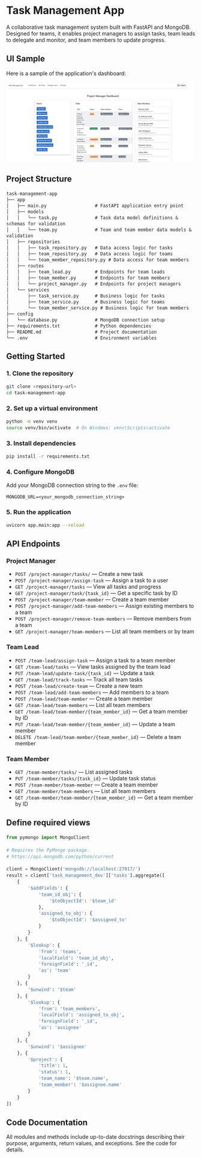 # Task Management App

A collaborative task management system built with FastAPI and MongoDB. Designed for teams, it enables project managers to assign tasks, team leads to delegate and monitor, and team members to update progress.

## UI Sample

Here is a sample of the application's dashboard:

![Dashboard Page](Dashboard_page.jpeg)

## Project Structure

```
task-management-app
├── app
│   ├── main.py                  # FastAPI application entry point
│   ├── models
│   │   └── task.py              # Task data model definitions & schemas for validation
│   │   └── team.py              # Team and team member data models & validation
│   ├── repositories
│   │   ├── task_repository.py   # Data access logic for tasks
│   │   ├── team_repository.py   # Data access logic for teams
│   │   └── team_member_repository.py # Data access for team members
│   ├── routes
│   │   ├── team_lead.py         # Endpoints for team leads
│   │   ├── team_member.py       # Endpoints for team members
│   │   └── project_manager.py   # Endpoints for project managers
│   └── services
│       ├── task_service.py      # Business logic for tasks
│       ├── team_service.py      # Business logic for teams
│       └── team_member_service.py # Business logic for team members
├── config
│   └── database.py              # MongoDB connection setup
├── requirements.txt             # Python dependencies
├── README.md                    # Project documentation
└── .env                         # Environment variables
```

## Getting Started

### 1. Clone the repository

```bash
git clone <repository-url>
cd task-management-app
```

### 2. Set up a virtual environment

```bash
python -m venv venv
source venv/bin/activate  # On Windows: venv\Scripts\activate
```

### 3. Install dependencies

```bash
pip install -r requirements.txt
```

### 4. Configure MongoDB

Add your MongoDB connection string to the `.env` file:

```
MONGODB_URL=<your_mongodb_connection_string>
```

### 5. Run the application

```bash
uvicorn app.main:app --reload
```

## API Endpoints

### Project Manager

- `POST /project-manager/tasks/` — Create a new task
- `POST /project-manager/assign-task` — Assign a task to a user
- `GET /project-manager/tasks` — View all tasks and progress
- `GET /project-manager/task/{task_id}` — Get a specific task by ID
- `POST /project-manager/team-member` — Create a team member
- `POST /project-manager/add-team-members` — Assign existing members to a team
- `POST /project-manager/remove-team-members` — Remove members from a team
- `GET /project-manager/team-members` — List all team members or by team

### Team Lead

- `POST /team-lead/assign-task` — Assign a task to a team member
- `GET /team-lead/tasks` — View tasks assigned by the team lead
- `PUT /team-lead/update-task/{task_id}` — Update a task
- `GET /team-lead/track-tasks` — Track all team tasks
- `POST /team-lead/create-team` — Create a new team
- `POST /team-lead/add-team-members` — Add members to a team
- `POST /team-lead/team-member` — Create a team member
- `GET /team-lead/team-members` — List all team members
- `GET /team-lead/team-member/{team_member_id}` — Get a team member by ID
- `PUT /team-lead/team-member/{team_member_id}` — Update a team member
- `DELETE /team-lead/team-member/{team_member_id}` — Delete a team member

### Team Member

- `GET /team-member/tasks/` — List assigned tasks
- `PUT /team-member/tasks/{task_id}` — Update task status
- `POST /team-member/team-member` — Create a team member
- `GET /team-member/team-members` — List all team members
- `GET /team-member/team-member/{team_member_id}` — Get a team member by ID

## Define required views
``` python
from pymongo import MongoClient

# Requires the PyMongo package.
# https://api.mongodb.com/python/current

client = MongoClient('mongodb://localhost:27017/')
result = client['task_management_dev']['tasks'].aggregate([
    {
        '$addFields': {
            'team_id_obj': {
                '$toObjectId': '$team_id'
            }, 
            'assigned_to_obj': {
                '$toObjectId': '$assigned_to'
            }
        }
    }, {
        '$lookup': {
            'from': 'teams', 
            'localField': 'team_id_obj', 
            'foreignField': '_id', 
            'as': 'team'
        }
    }, {
        '$unwind': '$team'
    }, {
        '$lookup': {
            'from': 'team_members', 
            'localField': 'assigned_to_obj', 
            'foreignField': '_id', 
            'as': 'assignee'
        }
    }, {
        '$unwind': '$assignee'
    }, {
        '$project': {
            'title': 1, 
            'status': 1, 
            'team_name': '$team.name', 
            'team_member': '$assignee.name'
        }
    }
])
```
## Code Documentation

All modules and methods include up-to-date docstrings describing their purpose, arguments, return values, and exceptions. See the code for details.

